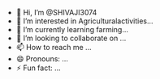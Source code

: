 - 👋 Hi, I’m @SHIVAJI3074
- 👀 I’m interested in Agriculturalactivities...
- 🌱 I’m currently learning farming...
- 💞️ I’m looking to collaborate on ...
- 📫 How to reach me ...
- 😄 Pronouns: ...
- ⚡ Fun fact: ...

<!---
SHIVAJI3074/SHIVAJI3074 is a ✨ special ✨ repository because its `README.md` (this file) appears on your GitHub profile.
You can click the Preview link to take a look at your changes.
--->
